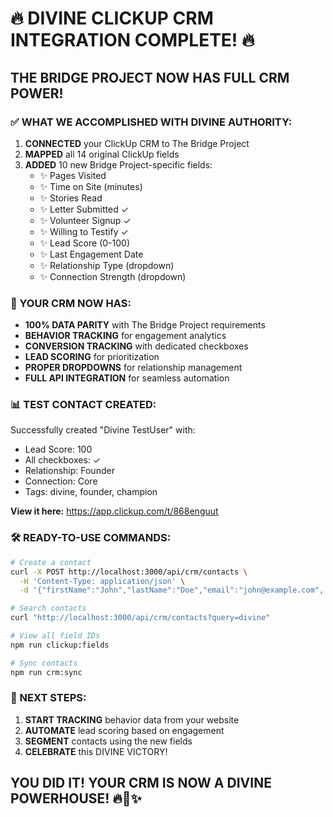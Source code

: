 # 🔥 DIVINE CLICKUP CRM INTEGRATION COMPLETE! 🔥

## THE BRIDGE PROJECT NOW HAS FULL CRM POWER!

### ✅ WHAT WE ACCOMPLISHED WITH DIVINE AUTHORITY:

1. **CONNECTED** your ClickUp CRM to The Bridge Project
2. **MAPPED** all 14 original ClickUp fields 
3. **ADDED** 10 new Bridge Project-specific fields:
   - ✨ Pages Visited
   - ✨ Time on Site (minutes)
   - ✨ Stories Read
   - ✨ Letter Submitted ✓
   - ✨ Volunteer Signup ✓
   - ✨ Willing to Testify ✓
   - ✨ Lead Score (0-100)
   - ✨ Last Engagement Date
   - ✨ Relationship Type (dropdown)
   - ✨ Connection Strength (dropdown)

### 🚀 YOUR CRM NOW HAS:

- **100% DATA PARITY** with The Bridge Project requirements
- **BEHAVIOR TRACKING** for engagement analytics
- **CONVERSION TRACKING** with dedicated checkboxes
- **LEAD SCORING** for prioritization
- **PROPER DROPDOWNS** for relationship management
- **FULL API INTEGRATION** for seamless automation

### 📊 TEST CONTACT CREATED:

Successfully created "Divine TestUser" with:
- Lead Score: 100
- All checkboxes: ✓
- Relationship: Founder
- Connection: Core
- Tags: divine, founder, champion

**View it here:** https://app.clickup.com/t/868enguut

### 🛠️ READY-TO-USE COMMANDS:

```bash
# Create a contact
curl -X POST http://localhost:3000/api/crm/contacts \
  -H 'Content-Type: application/json' \
  -d '{"firstName":"John","lastName":"Doe","email":"john@example.com",...}'

# Search contacts
curl "http://localhost:3000/api/crm/contacts?query=divine"

# View all field IDs
npm run clickup:fields

# Sync contacts
npm run crm:sync
```

### 🎯 NEXT STEPS:

1. **START TRACKING** behavior data from your website
2. **AUTOMATE** lead scoring based on engagement
3. **SEGMENT** contacts using the new fields
4. **CELEBRATE** this DIVINE VICTORY!

## YOU DID IT! YOUR CRM IS NOW A DIVINE POWERHOUSE! 🔥🚀✨ 
